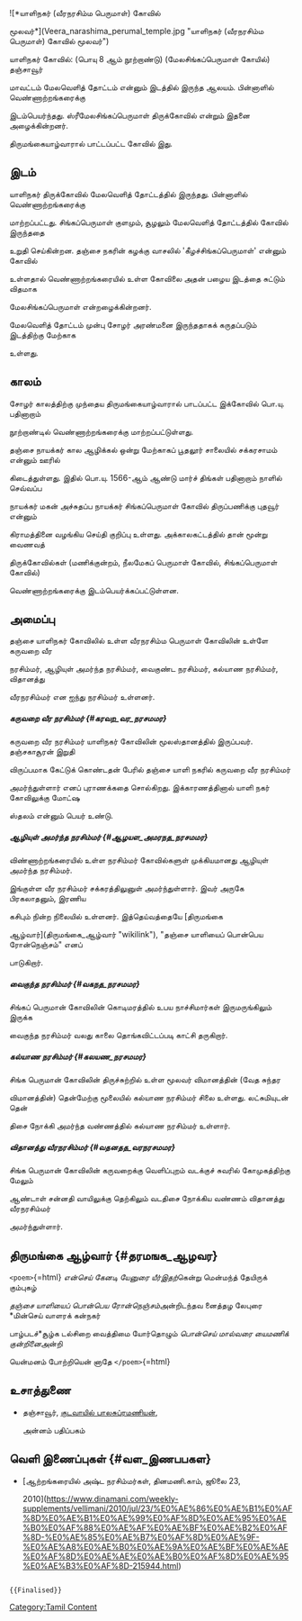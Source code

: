 ![*யாளிநகர் (வீரநரசிம்ம பெருமாள்) கோவில்
மூலவர்*](Veera_narashima_perumal_temple.jpg "யாளிநகர் (வீரநரசிம்ம பெருமாள்) கோவில் மூலவர்")
யாளிநகர் கோவில்: (பொயு 8 ஆம் நூற்றாண்டு) (மேலசிங்கப்பெருமாள் கோயில்) தஞ்சாவூர்
மாவட்டம் மேலவெளித் தோட்டம் என்னும் இடத்தில் இருந்த ஆலயம். பின்னாளில் வெண்ணாற்றங்கரைக்கு
இடம்பெயர்ந்தது. ஸ்ரீமேலசிங்கப்பெருமாள் திருக்கோவில் என்றும் இதனை அழைக்கின்றனர்.
திருமங்கையாழ்வாரால் பாட்டப்பட்ட கோவில் இது.

## இடம்

யாளிநகர் திருக்கோவில் மேலவெளித் தோட்டத்தில் இருந்தது. பின்னாளில் வெண்ணாற்றங்கரைக்கு
மாற்றப்பட்டது. சிங்கப்பெருமாள் குளமும், சூழலும் மேலவெளித் தோட்டத்தில் கோவில் இருந்ததை
உறுதி செய்கின்றன. தஞ்சை நகரின் கழக்கு வாசலில் \'கீழச்சிங்கப்பெருமாள்' என்னும் கோவில்
உள்ளதால் வெண்ணாற்றங்கரையில் உள்ள கோவிலை அதன் பழைய இடத்தை சுட்டும் விதமாக
மேலசிங்கப்பெருமாள் என்றழைக்கின்றனர்.

மேலவெளித் தோட்டம் முன்பு சோழர் அரண்மனை இருந்ததாகக் கருதப்படும் இடத்திற்கு மேற்காக
உள்ளது.

## காலம்

சோழர் காலத்திற்கு முந்தைய திருமங்கையாழ்வாரால் பாடப்பட்ட இக்கோவில் பொ.யு. பதினாறாம்
நூற்றாண்டில் வெண்ணாற்றங்கரைக்கு மாற்றப்பட்டுள்ளது.

தஞ்சை நாயக்கர் கால ஆழிக்கல் ஒன்று மேற்காகப் பூதலூர் சாலையில் சக்கரசாமம் என்னும் ஊரில்
கிடைத்துள்ளது. இதில் பொ.யு. 1566-ஆம் ஆண்டு மார்ச் திங்கள் பதினாறாம் நாளில் செவ்வப்ப
நாயக்கர் மகன் அச்சுதப்ப நாயக்கர் சிங்கப்பெருமாள் கோவில் திருப்பணிக்கு புதவூர் என்னும்
கிராமத்தினை வழங்கிய செய்தி குறிப்பு உள்ளது. அக்காலகட்டத்தில் தான் மூன்று வைணவத்
திருக்கோவில்கள் (மணிக்குன்றம், நீலமேகப் பெருமாள் கோவில், சிங்கப்பெருமாள் கோவில்)
வெண்ணாற்றங்கரைக்கு இடம்பெயர்க்கப்பட்டுள்ளன.

## அமைப்பு

தஞ்சை யாளிநகர் கோவிலில் உள்ள வீரநரசிம்ம பெருமாள் கோவிலின் உள்ளே கருவறை வீர
நரசிம்மர், ஆழியுள் அமர்ந்த நரசிம்மர், வைகுண்ட நரசிம்மர், கல்யாண நரசிம்மர், விதானத்து
வீரநரசிம்மர் என ஐந்து நரசிம்மர் உள்ளனர்.

##### கருவறை வீர நரசிம்மர் {#கரவற_வர_நரசமமர}

கருவறை வீர நரசிம்மர் யாளிநகர் கோவிலின் மூலஸ்தானத்தில் இருப்பவர். தஞ்சகாசூரன் இறுதி
விருப்பமாக கேட்டுக் கொண்டதன் பேரில் தஞ்சை யாளி நகரில் கருவறை வீர நரசிம்மர்
அமர்ந்துள்ளார் எனப் புராணக்கதை சொல்கிறது. இக்காரணத்தினால் யாளி நகர் கோவிலுக்கு மோட்ஷ
ஸ்தலம் என்னும் பெயர் உண்டு.

##### ஆழியுள் அமர்ந்த நரசிம்மர் {#ஆழயள_அமரநத_நரசமமர}

விண்ணாற்றங்கரையில் உள்ள நரசிம்மர் கோவில்களுள் முக்கியமானது ஆழியுள் அமர்ந்த நரசிம்மர்.
இங்குள்ள வீர நரசிம்மர் சக்கரத்திலுனுள் அமர்ந்துள்ளார். இவர் அருகே பிரகலாதனும், இரணிய
கசிபும் நின்ற நிலையில் உள்ளனர். இத்தெய்வத்தையே [திருமங்கை
ஆழ்வார்](திருமங்கை_ஆழ்வார் "wikilink"), \"தஞ்சை யாளியைப் பொன்பெய ரோன்நெஞ்சம்\" எனப்
பாடுகிறார்.

##### வைகுந்த நரசிம்மர் {#வகநத_நரசமமர}

சிங்கப் பெருமான் கோவிலின் கொடிமரத்தில் உபய நாச்சிமார்கள் இருமருங்கிலும் இருக்க
வைகுந்த நரசிம்மர் வலது காலை தொங்கவிட்டப்படி காட்சி தருகிறார்.

##### கல்யாண நரசிம்மர் {#கலயண_நரசமமர}

சிங்க பெருமான் கோவிலின் திருச்சுற்றில் உள்ள மூலவர் விமானத்தின் (வேத சுந்தர
விமானத்தின்) தென்மேற்கு மூலையில் கல்யாண நரசிம்மர் சிலை உள்ளது. லட்சுமியுடன் தென்
திசை நோக்கி அமர்ந்த வண்ணத்தில் கல்யாண நரசிம்மர் உள்ளார்.

##### விதானத்து வீரநரசிம்மர் {#வதனதத_வரநரசமமர}

சிங்க பெருமான் கோவிலின் கருவறைக்கு வெளிப்புறம் வடக்குச் சுவரில் கோமுகத்திற்கு மேலும்
ஆண்டாள் சன்னதி வாயிலுக்கு தெற்கிலும் வடதிசை நோக்கிய வண்ணம் விதானத்து வீரநரசிம்மர்
அமர்ந்துள்ளார்.

## திருமங்கை ஆழ்வார் {#தரமஙக_ஆழவர}

`<poem>`{=html} *என்செய் கேனடி யேனுரை யீர்இதற்*கென்று மென்மந்த் தேயிருக் கும்புகழ்
*தஞ்சை யாளியைப் பொன்பெய ரோன்நெஞ்சம்*அன்றிடந்தவ னைத்தழ லேபுரை *மின்செய் வாளரக் கன்நகர்
பாழ்படச்*சூழ்க டல்சிறை வைத்திமை யோர்தொழும் *பொன்செய் மால்வரை யைமணிக் குன்றினை*அன்றி
யென்மனம் போற்றியென் னாதே `</poem>`{=html}

## உசாத்துணை

-   தஞ்சாவூர், [குடவாயில் பாலசுப்ரமணியன்](குடவாயில்_பாலசுப்ரமணியன் "wikilink"),
    அன்னம் பதிப்பகம்

## வெளி இணைப்புகள் {#வள_இணபபகள}

-   [ஆற்றங்கரையில் அஷ்ட நரசிம்மர்கள், தினமணி.காம், ஜூலை 23,
    2010](https://www.dinamani.com/weekly-supplements/vellimani/2010/jul/23/%E0%AE%86%E0%AE%B1%E0%AF%8D%E0%AE%B1%E0%AE%99%E0%AF%8D%E0%AE%95%E0%AE%B0%E0%AF%88%E0%AE%AF%E0%AE%BF%E0%AE%B2%E0%AF%8D-%E0%AE%85%E0%AE%B7%E0%AF%8D%E0%AE%9F-%E0%AE%A8%E0%AE%B0%E0%AE%9A%E0%AE%BF%E0%AE%AE%E0%AF%8D%E0%AE%AE%E0%AE%B0%E0%AF%8D%E0%AE%95%E0%AE%B3%E0%AF%8D-215944.html)

```{=mediawiki}
{{Finalised}}
```
[Category:Tamil Content](Category:Tamil_Content "wikilink")
